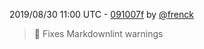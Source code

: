 2019/08/30 11:00 UTC - [091007f](https://github.com/hassio-addons/addon-wireguard/commit/091007f9071dc63834e6402fc18d254ce02e497d) by [@frenck](https://github.com/frenck)
> :shirt: Fixes Markdownlint warnings 

